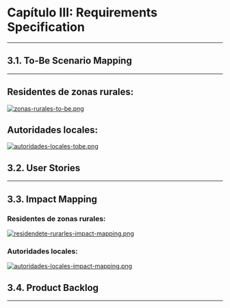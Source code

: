 # Capítulo III: Requirements Specification
---
## 3.1. To-Be Scenario Mapping
---
## Residentes de zonas rurales:
[![zonas-rurales-to-be.png](https://i.postimg.cc/zvKJKMKW/zonas-rurales-to-be.png)](https://postimg.cc/MfZ289sK)

## Autoridades locales:
[![autoridades-locales-tobe.png](https://i.postimg.cc/kXJZxzQm/autoridades-locales-tobe.png)](https://postimg.cc/8sYtGyXK)

## 3.2. User Stories
---
## 3.3. Impact Mapping


### Residentes de zonas rurales:
[![residendete-rurarles-impact-mapping.png](https://i.postimg.cc/DZDQpC0B/residendete-rurarles-impact-mapping.png)](https://postimg.cc/R67nNLcH)

### Autoridades locales:
[![autoridades-locales-impact-mapping.png](https://i.postimg.cc/tJx3KhVy/autoridades-locales-impact-mapping.png)](https://postimg.cc/YLtLgL3y)

## 3.4. Product Backlog
---